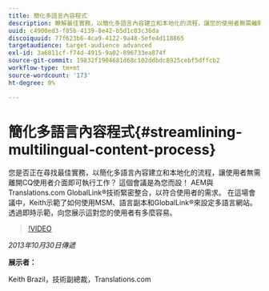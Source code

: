 ```yaml
---
title: 簡化多語言內容程式
description: 瞭解最佳實務，以簡化多語言內容建立和本地化的流程，讓您的使用者無需離開CQ使用者介面即可執行工作。 AEM與Translations.com GlobalLink®技術緊密整合，以符合使用者的需求。 觀看Keith示範如何使用MSM、語言副本和GlobalLink®來設定多語言網站。 透過即時示範，向您展示這對您的使用者有多麼容易。
uuid: c4900ed3-f85b-4139-8e42-b5d1c03c36da
discoiquuid: 77f623b6-4ca9-4122-9a48-5efe4d118865
targetaudience: target-audience advanced
exl-id: 3a6811cf-f74d-4915-9a02-896733ea874f
source-git-commit: 19832f1904681d68c102ddbdc8925cebf5dffcb2
workflow-type: tm+mt
source-wordcount: '173'
ht-degree: 0%

---
```


# 簡化多語言內容程式{#streamlining-multilingual-content-process}

您是否正在尋找最佳實務，以簡化多語言內容建立和本地化的流程，讓使用者無需離開CQ使用者介面即可執行工作？ 這個會議是為您而設！ AEM與Translations.com GlobalLink®技術緊密整合，以符合使用者的需求。 在這場會議中，Keith示範了如何使用MSM、語言副本和GlobalLink®來設定多語言網站。 透過即時示範，向您展示這對您的使用者有多麼容易。

>[!VIDEO](https://video.tv.adobe.com/v/19569/?quality=9)

*2013年10月30日傳遞*

**展示者：**

Keith Brazil，技術副總裁，Translations.com

<!--
[Get back to the Overview](https://helpx.adobe.com/experience-manager/kt/eseminars/gems/aem-index.html)
-->
